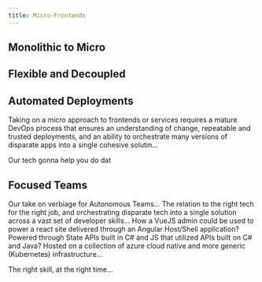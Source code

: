 ```yaml
---
title: Micro-Frontends
---
```


## Monolithic to Micro

## Flexible and Decoupled

## Automated Deployments

Taking on a micro approach to frontends or services requires a mature DevOps process that ensures an understanding of change, repeatable and trusted deployments, and an ability to orchestrate many versions of disparate apps into a single cohesive solutin...

Our tech gonna help you do dat

## Focused Teams

Our take on verbiage for Autonomous Teams...  The relation to the right tech for the right job, and orchestrating disparate tech into a single solution across a vast set of developer skills... How a VueJS admin could be used to power a react site delivered through an Angular Host/Shell application?  Powered through State APIs built in C# and JS that utilized APIs built on C# and Java?  Hosted on a collection of azure cloud native and more generic (Kubernetes) infrastructure...

The right skill, at the right time...
